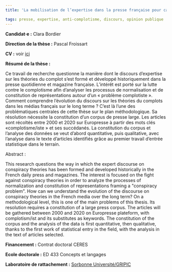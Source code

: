 ```yaml
---
title: 'La mobilisation de l’expertise dans la presse française pour cadrer le phénomène des théories du complot : analyse des mécanismes légitimes de (dis)qualification.'

tags: presse, expertise, anti-complotisme, discours, opinion publique
---
```

**Candidat·e :** Clara Bordier

**Direction de la thèse :** Pascal Froissart

**CV :** voir [ici](../longcards_membres/bordier_clara)

**Résumé de la thèse :** 

Ce travail de recherche questionne la manière dont le discours d’expertise sur les théories du
complot s’est formé et développé historiquement dans la presse quotidienne et magazine française. L’intérêt est porté sur la lutte contre le complotisme afin d’analyser les processus de normalisation et de constitution de représentations autour d’un « problème complotiste ». Comment comprendre l’évolution du discours sur les théories du complots dans les médias français sur le long terme ? C’est là l’une des problématiques centrales de cette thèse sur le plan méthodologique. Sa résolution nécessite la constitution d’un corpus de presse large. Les articles sont récoltés entre 2000 et 2020 sur Europresse à partir des mots clés «complotisme/iste » et ses succédanés. La constitution du corpus et l’analyse des données se veut d’abord quantitative, puis qualitative, avec l’analyse dans le texte d’articles identifiés grâce au premier travail d’entrée statistique dans le terrain.

Abstract :

This research questions the way in which the expert discourse on conspiracy theories has
been formed and developed historically in the French daily press and magazines. The interest is
focused on the fight against conspiracy theories in order to analyze the processes of normalization and constitution of representations framing a "conspiracy problem". How can we understand the evolution of the discourse on conspiracy theories in the French media over the long term? On a methodological level, this is one of the main problems of this thesis. Its resolution requires a constitution of a large press corpus. The articles will be gathered between 2000 and 2020 on Europresse plateform, with complotism/ist and its substitutes as keywords. The constitution of the corpus and the analysis of the data is first quantitative, then qualitative, thanks to the first work of statistical entry in the field, with the analysis in the text of articles selected.


**Financement :** Contrat doctoral CERES

**Ecole doctorale :** ED 433 Concepts et langages

**Laboratoire de rattachement :** [Sorbonne Université/GRIPIC](https://www.gripic.fr/)
